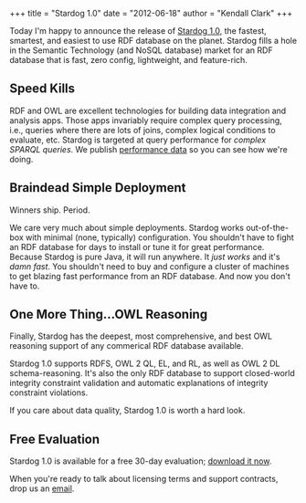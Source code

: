 +++
title = "Stardog 1.0"
date = "2012-06-18"
author = "Kendall Clark"
+++

Today I'm happy to announce the release of [Stardog
1.0](http://stardog.com/), the fastest, smartest, and easiest to use RDF
database on the planet. Stardog fills a hole in the Semantic Technology
(and NoSQL database) market for an RDF database that is fast, zero config,
lightweight, and feature-rich.<!--more-->

## Speed Kills
 
RDF and OWL are excellent technologies for building data integration and
analysis apps. Those apps invariably require complex query processing,
i.e., queries where there are lots of joins, complex logical conditions to
evaluate, etc. Stardog is targeted at query performance for *complex SPARQL
queries*. We publish [performance data](http://stardog.com/docs/performance)
so you can see how we're doing.

## Braindead Simple Deployment
 
Winners ship. Period.
 
We care very much about simple deployments. Stardog works out-of-the-box
with minimal (none, typically) configuration. You shouldn't have to fight an
RDF database for days to install or tune it for great performance. Because
Stardog is pure Java, it will run anywhere. It *just works* and it's *damn
fast*. You shouldn't need to buy and configure a cluster of machines to get
blazing fast performance from an RDF database. And now you don't have to.

## One More Thing...OWL Reasoning
 
Finally, Stardog has the deepest, most comprehensive, and best OWL reasoning
support of any commerical RDF database available.

Stardog 1.0 supports RDFS, OWL 2 QL, EL, and RL, as well as OWL 2 DL
schema-reasoning. It's also the only RDF database to support closed-world
integrity constraint validation and automatic explanations of integrity constraint
violations. 

If you care about data quality, Stardog 1.0 is worth a hard look.

## Free Evaluation

Stardog 1.0 is available for a free 30-day evaluation; [download it
now](http://stardog.com/dl).

When you're ready to talk about licensing terms and support contracts, drop
us an [email](mailto:sales@clarkparsia.com).
